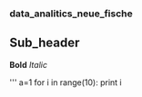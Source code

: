 ### data_analitics_neue_fische
## Sub_header
**Bold**
*Italic*


'''
a=1
for i in range(10):
print i
